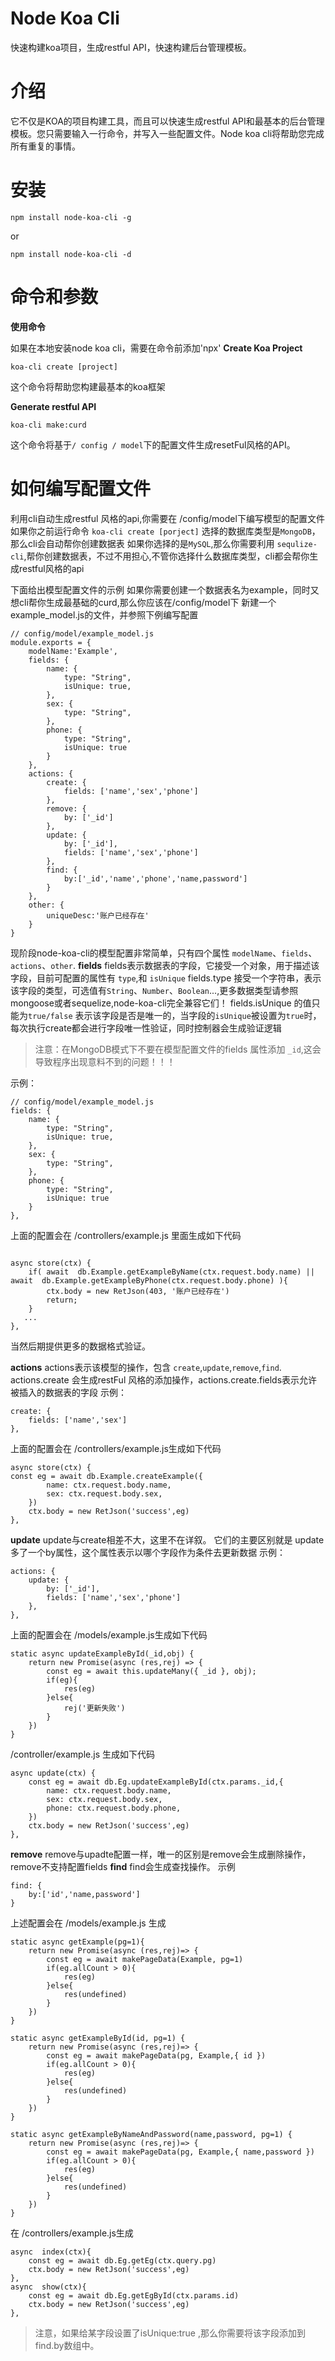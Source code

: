 # Node Koa Cli
快速构建koa项目，生成restful API，快速构建后台管理模板。

# 介绍
它不仅是KOA的项目构建工具，而且可以快速生成restful API和最基本的后台管理模板。您只需要输入一行命令，并写入一些配置文件。Node koa cli将帮助您完成所有重复的事情。

# 安装
```
npm install node-koa-cli -g
```
or
```
npm install node-koa-cli -d
```
# 命令和参数
**使用命令**

如果在本地安装node koa cli，需要在命令前添加'npx'
**Create Koa Project**
```
koa-cli create [project]
```

这个命令将帮助您构建最基本的koa框架

**Generate restful API**
```
koa-cli make:curd
```
这个命令将基于`/ config / model`下的配置文件生成resetFul风格的API。

# 如何编写配置文件
利用cli自动生成restful 风格的api,你需要在 /config/model下编写模型的配置文件
如果你之前运行命令 `koa-cli create [porject]` 选择的数据库类型是`MongoDB`，那么cli会自动帮你创建数据表
如果你选择的是`MySQL`,那么你需要利用 `sequlize-cli`,帮你创建数据表，不过不用担心,不管你选择什么数据库类型，cli都会帮你生成restful风格的api

下面给出模型配置文件的示例
如果你需要创建一个数据表名为example，同时又想cli帮你生成最基础的curd,那么你应该在/config/model下
新建一个example_model.js的文件，并参照下例编写配置
```
// config/model/example_model.js
module.exports = {
    modelName:'Example',
    fields: {
        name: {
            type: "String",
            isUnique: true,
        },
        sex: {
            type: "String",
        },
        phone: {
            type: "String",
            isUnique: true
        }
    },
    actions: {
        create: {
            fields: ['name','sex','phone']
        },
        remove: {
            by: ['_id']
        },
        update: {
            by: ['_id'],
            fields: ['name','sex','phone']
        },
        find: {
            by:['_id','name','phone','name,password']
        }
    },
    other: {
        uniqueDesc:'账户已经存在'
    }
}
```


现阶段node-koa-cli的模型配置非常简单，只有四个属性 `modelName`、`fields`、`actions`、`other`.
**fields**
fields表示数据表的字段，它接受一个对象，用于描述该字段，目前可配置的属性有 `type`,和 `isUnique`
fields.type 接受一个字符串，表示该字段的类型，可选值有`String`、`Number`、`Boolean`...,更多数据类型请参照mongoose或者sequelize,node-koa-cli完全兼容它们！
fields.isUnique 的值只能为`true/false` 表示该字段是否是唯一的，当字段的`isUnique`被设置为`true`时，每次执行create都会进行字段唯一性验证，同时控制器会生成验证逻辑

> 注意：在MongoDB模式下不要在模型配置文件的fields 属性添加 `_id`,这会导致程序出现意料不到的问题！！！


示例：
```
// config/model/example_model.js
fields: {
    name: {
        type: "String",
        isUnique: true,
    },
    sex: {
        type: "String",
    },
    phone: {
        type: "String",
        isUnique: true
    }
},
```
上面的配置会在 /controllers/example.js 里面生成如下代码
```

async store(ctx) {
    if( await  db.Example.getExampleByName(ctx.request.body.name) ||  await  db.Example.getExampleByPhone(ctx.request.body.phone) ){
        ctx.body = new RetJson(403, '账户已经存在')
        return;
    }
   ...
},
```
当然后期提供更多的数据格式验证。

**actions**
actions表示该模型的操作，包含 `create`,`update`,`remove`,`find`.
actions.create 会生成restFul 风格的添加操作，actions.create.fields表示允许被插入的数据表的字段
示例：
```
create: {
    fields: ['name','sex']
},
```
上面的配置会在 /controllers/example.js生成如下代码
```
async store(ctx) {
const eg = await db.Example.createExample({
        name: ctx.request.body.name,
        sex: ctx.request.body.sex,
    })
    ctx.body = new RetJson('success',eg)
},
```
**update**
update与create相差不大，这里不在详叙。
它们的主要区别就是 update多了一个by属性，这个属性表示以哪个字段作为条件去更新数据
示例：
```
actions: {
    update: {
        by: ['_id'],
        fields: ['name','sex','phone']
    },
},
```
上面的配置会在 /models/example.js生成如下代码
```
static async updateExampleById(_id,obj) {
    return new Promise(async (res,rej) => {
        const eg = await this.updateMany({ _id }, obj);
        if(eg){
            res(eg)
        }else{
            rej('更新失败')
        }
    })
}
```
/controller/example.js 生成如下代码
```
async update(ctx) {
    const eg = await db.Eg.updateExampleById(ctx.params._id,{
        name: ctx.request.body.name,
        sex: ctx.request.body.sex,
        phone: ctx.request.body.phone,
    })
    ctx.body = new RetJson('success',eg)
},
```
**remove**
remove与upadte配置一样，唯一的区别是remove会生成删除操作，remove不支持配置fields
**find**
find会生成查找操作。
示例
```
find: {
    by:['id','name,password']
}
```
上述配置会在 /models/example.js 生成
```
static async getExample(pg=1){
    return new Promise(async (res,rej)=> {
        const eg = await makePageData(Example, pg=1)
        if(eg.allCount > 0){
            res(eg)
        }else{
            res(undefined)
        }
    })
}

static async getExampleById(id, pg=1) {
    return new Promise(async (res,rej)=> {
        const eg = await makePageData(pg, Example,{ id })
        if(eg.allCount > 0){
            res(eg)
        }else{
            res(undefined)
        }
    })
}

static async getExampleByNameAndPassword(name,password, pg=1) {
    return new Promise(async (res,rej)=> {
        const eg = await makePageData(pg, Example,{ name,password })
        if(eg.allCount > 0){
            res(eg)
        }else{
            res(undefined)
        }
    })
}
```
在 /controllers/example.js生成
```
async  index(ctx){
    const eg = await db.Eg.getEg(ctx.query.pg)
    ctx.body = new RetJson('success',eg)
},
async  show(ctx){
    const eg = await db.Eg.getEgById(ctx.params.id)
    ctx.body = new RetJson('success',eg)
},
```

> 注意，如果给某字段设置了isUnique:true ,那么你需要将该字段添加到 find.by数组中。
